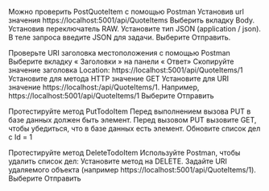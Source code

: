 Можно проверить PostQuoteItem с помощью Postman 
Установив url значения https://localhost:5001/api/QuoteItems
Выберить вкладку Body. Установив переключатель RAW. Установите тип JSON (application / json). В теле запроса введите JSON для задачи. Выберите Отправить.

Проверьте URI заголовка местоположения с помощью Postman
Выберите вкладку « Заголовки » на панели « Ответ»
Скопируйте значение заголовка Location: https://localhost:5001/api/QuoteItems/1
Установите для метода HTTP значение GET
Установите для URI значение https://localhost:<port>/api/QuoteItems/1. Например, https://localhost:5001/api/QuoteItems/1
Выберите Отправить

Протестируйте метод PutTodoItem
Перед выполнением вызова PUT в базе данных должен быть элемент. Перед вызовом PUT вызовите GET, чтобы убедиться, что в базе данных есть элемент.
Обновите список дел с Id = 1

Протестируйте метод DeleteTodoItem
Используйте  Postman, чтобы удалить список дел:
Установите метод на DELETE.
Задайте URI удаляемого объекта (например https://localhost:5001/api/QuoteItems/1).
Выберите Отправить